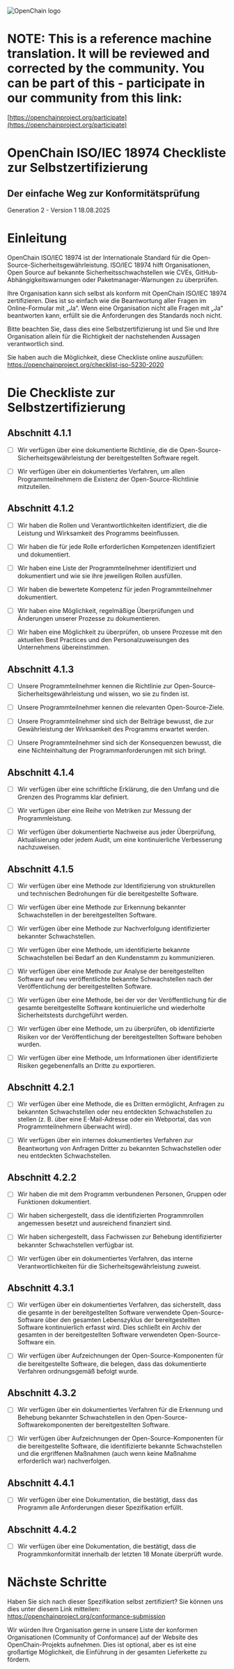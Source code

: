 ![](./media/image1.png "OpenChain logo")

# NOTE: This is a reference machine translation. It will be reviewed and corrected by the community. You can be part of this - participate in our community from this link:
[https://openchainproject.org/participate](https://openchainproject.org/participate)

# OpenChain ISO/IEC 18974 Checkliste zur Selbstzertifizierung
## Der einfache Weg zur Konformitätsprüfung
Generation 2 - Version 1
18.08.2025

# Einleitung
OpenChain ISO/IEC 18974 ist der Internationale Standard für die Open-Source-Sicherheitsgewährleistung. ISO/IEC 18974 hilft Organisationen, Open Source auf bekannte Sicherheitsschwachstellen wie CVEs, GitHub-Abhängigkeitswarnungen oder Paketmanager-Warnungen zu überprüfen.

Ihre Organisation kann sich selbst als konform mit OpenChain ISO/IEC 18974 zertifizieren. Dies ist so einfach wie die Beantwortung aller Fragen im Online-Formular mit „Ja“. Wenn eine Organisation nicht alle Fragen mit „Ja“ beantworten kann, erfüllt sie die Anforderungen des Standards noch nicht.

Bitte beachten Sie, dass dies eine Selbstzertifizierung ist und Sie und Ihre Organisation allein für die Richtigkeit der nachstehenden Aussagen verantwortlich sind.

Sie haben auch die Möglichkeit, diese Checkliste online auszufüllen:
https://openchainproject.org/checklist-iso-5230-2020

# Die Checkliste zur Selbstzertifizierung

## Abschnitt 4.1.1

- [ ] Wir verfügen über eine dokumentierte Richtlinie, die die Open-Source-Sicherheitsgewährleistung der bereitgestellten Software regelt.

- [ ] Wir verfügen über ein dokumentiertes Verfahren, um allen Programmteilnehmern die Existenz der Open-Source-Richtlinie mitzuteilen.

## Abschnitt 4.1.2

- [ ] Wir haben die Rollen und Verantwortlichkeiten identifiziert, die die Leistung und Wirksamkeit des Programms beeinflussen.

- [ ] Wir haben die für jede Rolle erforderlichen Kompetenzen identifiziert und dokumentiert.

- [ ] Wir haben eine Liste der Programmteilnehmer identifiziert und dokumentiert und wie sie ihre jeweiligen Rollen ausfüllen.

- [ ] Wir haben die bewertete Kompetenz für jeden Programmteilnehmer dokumentiert.

- [ ] Wir haben eine Möglichkeit, regelmäßige Überprüfungen und Änderungen unserer Prozesse zu dokumentieren.

- [ ] Wir haben eine Möglichkeit zu überprüfen, ob unsere Prozesse mit den aktuellen Best Practices und den Personalzuweisungen des Unternehmens übereinstimmen.

## Abschnitt 4.1.3

- [ ] Unsere Programmteilnehmer kennen die Richtlinie zur Open-Source-Sicherheitsgewährleistung und wissen, wo sie zu finden ist.

- [ ] Unsere Programmteilnehmer kennen die relevanten Open-Source-Ziele.

- [ ] Unsere Programmteilnehmer sind sich der Beiträge bewusst, die zur Gewährleistung der Wirksamkeit des Programms erwartet werden.

- [ ] Unsere Programmteilnehmer sind sich der Konsequenzen bewusst, die eine Nichteinhaltung der Programmanforderungen mit sich bringt.

## Abschnitt 4.1.4

- [ ] Wir verfügen über eine schriftliche Erklärung, die den Umfang und die Grenzen des Programms klar definiert.

- [ ] Wir verfügen über eine Reihe von Metriken zur Messung der Programmleistung.

- [ ] Wir verfügen über dokumentierte Nachweise aus jeder Überprüfung, Aktualisierung oder jedem Audit, um eine kontinuierliche Verbesserung nachzuweisen.

## Abschnitt 4.1.5

- [ ] Wir verfügen über eine Methode zur Identifizierung von strukturellen und technischen Bedrohungen für die bereitgestellte Software.

- [ ] Wir verfügen über eine Methode zur Erkennung bekannter Schwachstellen in der bereitgestellten Software.

- [ ] Wir verfügen über eine Methode zur Nachverfolgung identifizierter bekannter Schwachstellen.

- [ ] Wir verfügen über eine Methode, um identifizierte bekannte Schwachstellen bei Bedarf an den Kundenstamm zu kommunizieren.

- [ ] Wir verfügen über eine Methode zur Analyse der bereitgestellten Software auf neu veröffentlichte bekannte Schwachstellen nach der Veröffentlichung der bereitgestellten Software.

- [ ] Wir verfügen über eine Methode, bei der vor der Veröffentlichung für die gesamte bereitgestellte Software kontinuierliche und wiederholte Sicherheitstests durchgeführt werden.

- [ ] Wir verfügen über eine Methode, um zu überprüfen, ob identifizierte Risiken vor der Veröffentlichung der bereitgestellten Software behoben wurden.

- [ ] Wir verfügen über eine Methode, um Informationen über identifizierte Risiken gegebenenfalls an Dritte zu exportieren.

## Abschnitt 4.2.1

- [ ] Wir verfügen über eine Methode, die es Dritten ermöglicht, Anfragen zu bekannten Schwachstellen oder neu entdeckten Schwachstellen zu stellen (z. B. über eine E-Mail-Adresse oder ein Webportal, das von Programmteilnehmern überwacht wird).

- [ ] Wir verfügen über ein internes dokumentiertes Verfahren zur Beantwortung von Anfragen Dritter zu bekannten Schwachstellen oder neu entdeckten Schwachstellen.

## Abschnitt 4.2.2

- [ ] Wir haben die mit dem Programm verbundenen Personen, Gruppen oder Funktionen dokumentiert.

- [ ] Wir haben sichergestellt, dass die identifizierten Programmrollen angemessen besetzt und ausreichend finanziert sind.

- [ ] Wir haben sichergestellt, dass Fachwissen zur Behebung identifizierter bekannter Schwachstellen verfügbar ist.

- [ ] Wir verfügen über ein dokumentiertes Verfahren, das interne Verantwortlichkeiten für die Sicherheitsgewährleistung zuweist.

## Abschnitt 4.3.1

- [ ] Wir verfügen über ein dokumentiertes Verfahren, das sicherstellt, dass die gesamte in der bereitgestellten Software verwendete Open-Source-Software über den gesamten Lebenszyklus der bereitgestellten Software kontinuierlich erfasst wird. Dies schließt ein Archiv der gesamten in der bereitgestellten Software verwendeten Open-Source-Software ein.

- [ ] Wir verfügen über Aufzeichnungen der Open-Source-Komponenten für die bereitgestellte Software, die belegen, dass das dokumentierte Verfahren ordnungsgemäß befolgt wurde.

## Abschnitt 4.3.2

- [ ] Wir verfügen über ein dokumentiertes Verfahren für die Erkennung und Behebung bekannter Schwachstellen in den Open-Source-Softwarekomponenten der bereitgestellten Software.

- [ ] Wir verfügen über Aufzeichnungen der Open-Source-Komponenten für die bereitgestellte Software, die identifizierte bekannte Schwachstellen und die ergriffenen Maßnahmen (auch wenn keine Maßnahme erforderlich war) nachverfolgen.

## Abschnitt 4.4.1

- [ ] Wir verfügen über eine Dokumentation, die bestätigt, dass das Programm alle Anforderungen dieser Spezifikation erfüllt.

## Abschnitt 4.4.2

- [ ] Wir verfügen über eine Dokumentation, die bestätigt, dass die Programmkonformität innerhalb der letzten 18 Monate überprüft wurde.

# Nächste Schritte
Haben Sie sich nach dieser Spezifikation selbst zertifiziert? Sie können uns dies unter diesem Link mitteilen:
https://openchainproject.org/conformance-submission

Wir würden Ihre Organisation gerne in unsere Liste der konformen Organisationen (Community of Conformance) auf der Website des OpenChain-Projekts aufnehmen. Dies ist optional, aber es ist eine großartige Möglichkeit, die Einführung in der gesamten Lieferkette zu fördern.